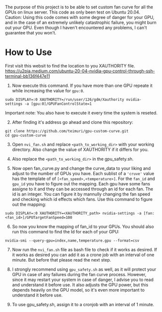 The purpose of this project is to be able to set custom fan curve for all the GPUs on linux server.
This code as only been test on Ubuntu 20.04.
Caution: Using this code comes with some degree of danger for your GPU, and in the case of an extremely unlikely catastrophic failure, you might burn out your GPU. Even though I haven't encountered any problems, I can't guarantee that you won't.

# How to Use

First visit this websit to find the location to you XAUTHORITY file.
https://u2pia.medium.com/ubuntu-20-04-nvidia-gpu-control-through-ssh-terminal-bb136f447e11

1. Now execute this command. If you have more than one GPU repeate it while increasing the value for `gpu:0`. 
```
sudo DISPLAY=:0 XAUTHORITY=/run/user/126/gdm/Xauthority nvidia-settings -a [gpu:0]/GPUFanControlState=1
```
Important note: You also have to execute it every time the system is reseted.

2. After finding it's address go ahead and clone this repository:
```
git clone https://github.com/teimuri/gpu-custom-curve.git
cd gpu-custom-curve
```
3. Open `nvi_fan.sh` and replace `<path_to_working_dir>` with your working directory. Also change the value of XAUTHORITY if it differs for you.

4. Also replace the `<path_to_working_dir>` in the gpu_safety.sh.

5. Now open fan_curve.py and change the curve_data to your liking and adjust to the number of GPUs you have. Each sublist of a `'cruve'` value has the template of of `[<fan_speed>,<temperature>]`. For the `fan_id` and `gpu_id` you have to figure out the mapping. Each gpu have some fans assigne to it and they can be accessed through an id for each fan. The id is an integer. You can figure it by mannully changing the fan speed and checking which id effects which fans. Use this command to figure out the mapping:
```
sudo DISPLAY=:0 XAUTHORITY=<XAUTHORITY_path> nvidia-settings -a [fan:<fan_id>]/GPUTargetFanSpeed=100
```
6. So now you know the mapping of fan_id to your GPUs. You should also run this command to find the Id for each of your GPU:
```
nvidia-smi --query-gpu=index,name,temperature.gpu --format=csv
```

7. Now run the `nvi_fan.sh` file as bash file to check if it works as desired. If it works as desired you can add it as a crone job with an interval of one minute. But before that please read the next step.

8. I strongly recommend using `gpu_safety.sh` as well, as it will protect your GPU in case of any failures during the fan curve process. However, since it may restart your system in case of danger, I advise you to read and understand it before use. It also adjusts the GPU power, but this depends heavily on the GPU model, so it's even more important to understand it before use.

9. To use gpu_safety.sh, assign it to a cronjob with an interval of 1 minute.